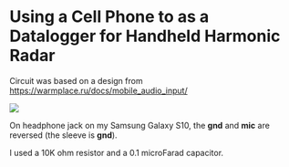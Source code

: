 # Using a Cell Phone to as a Datalogger for Handheld Harmonic Radar
 
 Circuit was based on a design from https://warmplace.ru/docs/mobile_audio_input/

![](https://warmplace.ru/docs/mobile_audio_input/adapter.png)

On headphone jack on my Samsung Galaxy S10, the **gnd** and **mic** are reversed (the sleeve is **gnd**).

I used a 10K ohm resistor and a 0.1 microFarad capacitor.